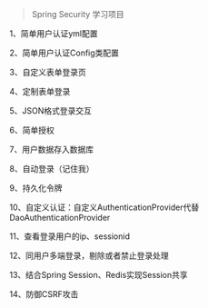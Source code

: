 > Spring Security 学习项目

1、简单用户认证yml配置

2、简单用户认证Config类配置

3、自定义表单登录页

4、定制表单登录

5、JSON格式登录交互

6、简单授权

7、用户数据存入数据库

8、自动登录（记住我）

9、持久化令牌

10、自定义认证：自定义AuthenticationProvider代替DaoAuthenticationProvider

11、查看登录用户的ip、sessionid

12、同用户多端登录，剔除或者禁止登录处理

13、结合Spring Session、Redis实现Session共享

14、防御CSRF攻击
